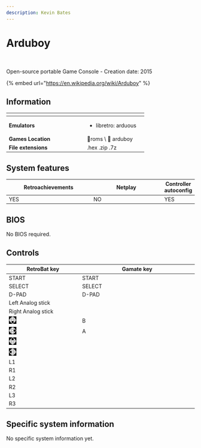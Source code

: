 ```yaml
---
description: Kevin Bates
---
```


# Arduboy

<div align="left">

<figure><img src="https://raw.githubusercontent.com/fabricecaruso/es-theme-carbon/78a0a78ab8f5e6a606f63833349382908d01d8af/art/logos/arduboy.svg" alt=""><figcaption></figcaption></figure>

</div>

Open-source portable Game Console - Creation date: 2015

{% embed url="https://en.wikipedia.org/wiki/Arduboy" %}

## Information

<table data-header-hidden><thead><tr><th width="195"></th><th></th><th data-hidden></th></tr></thead><tbody><tr><td><strong>Emulators</strong></td><td><ul><li>libretro: arduous</li></ul></td><td></td></tr><tr><td><strong>Games Location</strong></td><td><span data-gb-custom-inline data-tag="emoji" data-code="1f4c2">📂</span>roms \ <span data-gb-custom-inline data-tag="emoji" data-code="1f4c2">📂</span> arduboy</td><td></td></tr><tr><td><strong>File extensions</strong></td><td>.hex .zip .7z</td><td></td></tr></tbody></table>

## System features

<table><thead><tr><th width="256">Retroachievements</th><th width="243">Netplay</th><th>Controller autoconfig</th></tr></thead><tbody><tr><td>YES</td><td>NO</td><td>YES</td></tr></tbody></table>

## BIOS

No BIOS required.

## Controls

<table><thead><tr><th width="258">RetroBat key</th><th width="443">Gamate key</th></tr></thead><tbody><tr><td>START</td><td>START</td></tr><tr><td>SELECT</td><td>SELECT</td></tr><tr><td>D-PAD</td><td>D-PAD</td></tr><tr><td>Left Analog stick</td><td></td></tr><tr><td>Right Analog stick</td><td></td></tr><tr><td><img src="../../../.gitbook/assets/image (25).png" alt="A"></td><td>B</td></tr><tr><td><img src="../../../.gitbook/assets/image (11).png" alt="B"></td><td>A</td></tr><tr><td><img src="../../../.gitbook/assets/image (45).png" alt="" data-size="original"></td><td></td></tr><tr><td><img src="../../../.gitbook/assets/image (43).png" alt="" data-size="line"></td><td></td></tr><tr><td>L1</td><td></td></tr><tr><td>R1</td><td></td></tr><tr><td>L2</td><td></td></tr><tr><td>R2</td><td></td></tr><tr><td>L3</td><td></td></tr><tr><td>R3</td><td></td></tr></tbody></table>

## Specific system information

No specific system information yet.
